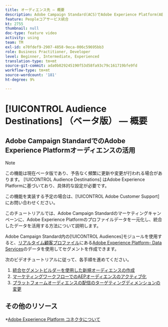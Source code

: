 ```yaml
---
title: オーディエンス先 — 概要
description: Adobe Campaign Standard(ACS)でAdobe Experience Platform(AEP)オーディエンスを活用する方法を学ぶ
feature: Peopleコアサービス統合
kt: 2755
thumbnail: null
doc-type: feature video
activity: using
team: TM
exl-id: e70fdef9-2907-4858-9eca-006c59695bb3
role: Business Practitioner, Developer
level: Beginner, Intermediate, Experienced
translation-type: tm+mt
source-git-commit: ada0b029245190f53d58fa93c79c161719bfe9fd
workflow-type: tm+mt
source-wordcount: '181'
ht-degree: 9%

---
```


# [!UICONTROL Audience Destinations] （ベータ版） — 概要

## Adobe Campaign StandardでのAdobe Experience Platformオーディエンスの活用

>[!NOTE]
>
>この機能は現在ベータ版であり、予告なく頻繁に更新や変更が行われる場合があります。 [!UICONTROL Audience Destinations] はAdobe Experience Platformに基づいており、具体的な設定が必要です。
>
>この機能を実装する予定の場合は、[!UICONTROL Adobe Customer Support]にお問い合わせください。


このチュートリアルでは、Adobe Campaign Standardのマーケティングキャンペーンに、Adobe Experience Platformのプロファイルデータを一元化し、統合したデータを活用する方法について説明します。

Adobe Campaign Standard内の[!UICONTROL Audiences]モジュールを使用すると、[リアルタイム顧客プロファイル](https://docs.adobe.com/content/help/en/platform-learn/tutorials/profiles/understanding-the-real-time-customer-profile.html)にある[Adobe Experience Platform- Data Services](https://www.adobe.io/apis/experienceplatform/home/services.html)のデータを使用してセグメントを作成できます。

次のビデオチュートリアルに従って、各手順を進めてください。

1. [統合セグメントビルダーを使用した新規オーディエンスの作成](/help/profiles-and-audiences/audience-destinations/creating-audiences-using-segment-builder.md)
2. [マーケティングワークフローでのAEPオーディエンスのアクティブ化](/help/profiles-and-audiences/audience-destinations/activating-aep-audiences.md)
3. [プラットフォームオーディエンスの配信のターゲティングディメンションの変更](/help/profiles-and-audiences/audience-destinations/changing-targeting-dimension.md)

## その他のリソース

*[Adobe Experience Platform コネクタについて](/help/administrating/adobe-experience-platform-data-connector/understanding-the-adobe-experience-platform-data-connector.md)
